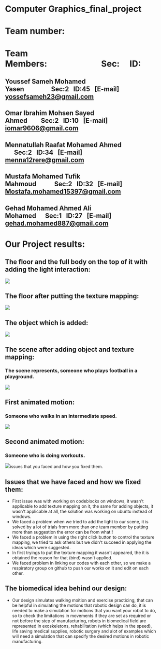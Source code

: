 # Computer Graphics_final_project
<!--Headline-->
<!--Image-->
<!--UL-->
<!-- URLs-->
# Team number: 
# Team Members:&nbsp;&nbsp;&nbsp;&nbsp;&nbsp;&nbsp;&nbsp;&nbsp;&nbsp;&nbsp;&nbsp;&nbsp;&nbsp;&nbsp;&nbsp;&nbsp;&nbsp;&nbsp;&nbsp;&nbsp;&nbsp;&nbsp;&nbsp;&nbsp;&nbsp;&nbsp;&nbsp;Sec:&nbsp;&nbsp;&nbsp;&nbsp;&nbsp;ID:     
## Youssef Sameh Mohamed Yasen&nbsp;&nbsp;&nbsp;&nbsp;&nbsp;&nbsp;&nbsp;&nbsp;&nbsp;&nbsp;&nbsp;&nbsp;&nbsp;&nbsp;&nbsp;&nbsp;&nbsp;&nbsp;Sec:2&nbsp;&nbsp;&nbsp;ID:45&nbsp;&nbsp;&nbsp;[E-mail] yossefsameh23@gmail.com

## Omar Ibrahim Mohsen Sayed Ahmed&nbsp;&nbsp;&nbsp;&nbsp;&nbsp;&nbsp;&nbsp;&nbsp;&nbsp;Sec:2&nbsp;&nbsp;&nbsp;ID:10&nbsp;&nbsp;&nbsp;[E-mail] iomar9606@gmail.com 

## Mennatullah Raafat Mohamed Ahmed &nbsp;&nbsp;&nbsp;&nbsp;&nbsp;&nbsp;Sec:2&nbsp;&nbsp;&nbsp;ID:34&nbsp;&nbsp;&nbsp;[E-mail] menna12rere@gmail.com   

## Mustafa Mohamed Tufik Mahmoud&nbsp;&nbsp;&nbsp;&nbsp;&nbsp;&nbsp;&nbsp;&nbsp;&nbsp;&nbsp;&nbsp;&nbsp;Sec:2&nbsp;&nbsp;&nbsp;ID:32&nbsp;&nbsp;&nbsp;[E-mail] Mostafa.mohamed15397@gmail.com   

## Gehad Mohamed Ahmed Ali Mohamed&nbsp;&nbsp;&nbsp;&nbsp;&nbsp;&nbsp;Sec:1&nbsp;&nbsp;&nbsp;ID:27&nbsp;&nbsp;&nbsp;[E-mail] gehad.mohamed887@gmail.com

# Our Project results:


## The floor and the full body on the top of it with adding the light interaction:
![](/the_floor&body.PNG)
## The floor after putting the texture mapping:
![](/the-plane-&text.png)
## The object which is added:
![](/downloaded-object.png)
## The scene after adding object and texture mapping:
### The scene represents, someone who plays football in a playground.
![](/body-obj-text.png)
## First animated motion:
### Someone who walks in an intermediate speed.
![](walker.gif)
## Second animated motion:
### Someone who is doing workouts.
![](open&close-legs.gif)issues that you faced and how you fixed them. 
## Issues that we have faced and how we fixed them:
* First issue was with working on codeblocks on windows, it wasn't applicable to add texture mapping on it, the same for adding objects, it wasn't applicable at all, the solution was working on ubuntu instead of windows.  
* We faced a problem when we tried to add the light to our scene, it is solved by a lot of trials from more than one team member by putting more than suggestion the error can be from what !
* We faced a problem in using the right click button to control the texture mapping, we tried to ask others but we didn't succeed in applying the ideas which were suggested.
* In first tryings to put the texture mapping it wasn't appeared, the it is obtained the reason for that (bind) wasn't applied.
* We faced problem in linking our codes with each other, so we make a respiratory group on github to push our works on it and edit on each other.
## The biomedical idea behind our design:
* Our design simulates walking moition and exercise practicing, that can be helpful in simulating the motions that robotic design can do, it is needed to make a simulation for motions that you want your robot to do, so to check the limitations in movements if they are set as required or not before the step of manufacturing, robots in biomedical field are represented in exoskeletons, rehabilitation (which helps in the speed), life saving medical supplies, robotic surgery and alot of examples which will need a simulation that can specify the desired motions in robotic manufacturing. 